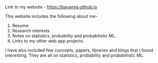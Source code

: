 Link to my website - https://bavanya.github.io

This website includes the following about me- 
1. Resume
2. Research interests
3. Notes on statistics, probability and probabilistic ML.
4. Links to my other web app projects.

I have also included few concepts, papers, libraries and blogs that I found interesting. They are all on statistics, probability and probabilistic ML.
